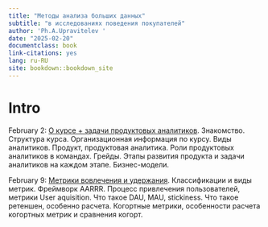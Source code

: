 ```yaml
--- 
title: "Методы анализа больших данных"
subtitle: "в исследованиях поведения покупателей"
author: 'Ph.A.Upravitelev '
date: "2025-02-20"
documentclass: book
link-citations: yes
lang: ru-RU
site: bookdown::bookdown_site
---
```


# Intro

February 2: [О курсе + задачи продуктовых аналитиков](#c1_intro). Знакомство. Структура курса. Организационная информация по курсу. Виды аналитиков. Продукт, продуктовая аналитика. Роли продуктовых аналитиков в командах. Грейды. Этапы развития продукта и задачи аналитиков на каждом этапе. Бизнес-модели.

February 9: [Метрики вовлечения и удержания](#c2_engagement1). Классификации и виды метрик. Фреймворк AARRR. Процесс привлечения пользователей, метрики User aquisition. Что такое DAU, MAU, stickiness. Что такое ретеншен, особенно расчета. Когортные метрики, особенности расчета когортных метрик и сравнения когорт.
